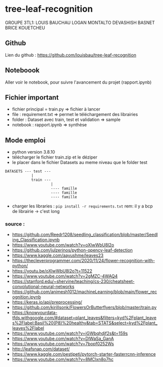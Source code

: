 # tree-leaf-recognition
GROUPE 3TL1: 
LOUIS BAUCHAU
LOGAN MONTALTO
DEVASHISH BASNET 
BRICE KOUETCHEU

## Github
Lien du github : https://github.com/louisbau/tree-leaf-recognition

## Noteboook

Aller voir le notebook, pour suivre l'avancement du projet (rapport.ipynb)

## Fichier important 
- fichier principal = train.py => fichier à lancer
- file : requirement.txt => permet le téléchargement des librairies
- folder : Dataset avec train, test et validation => sample
- notebook : rapport.ipynb => synthèse

## Mode emploi 
- python version 3.8.10
- télécharger le fichier train.zip et le déziper
- le placer dans le fichier Datasets au meme niveau que le folder test
```
DATASETS --- test ---
            |
            train ---
                     |
                     ---- famille
                     ---- famille
                     ---- famille
```

  
- charger les libraries : `pip install -r requirements.txt` 
rem: il y a bcp de librairie -> c'est long
### source : 

- https://github.com/Reedr1208/seedling_classification/blob/master/Seedling_Classification.ipynb
- https://www.youtube.com/watch?v=oXlwWbU8l2o
- https://github.com/julzerinos/python-opencv-leaf-detection
- https://www.kaggle.com/aayushme/leaves23
- https://thecleverprogrammer.com/2020/11/24/flower-recognition-with-python/
- https://youtu.be/oXlwWbU8l2o?t=11522
- https://www.youtube.com/watch?v=2gMZC-4WAQ4
- https://stanford.edu/~shervine/teaching/cs-230/cheatsheet-convolutional-neural-networks
- https://github.com/animesh1012/machineLearning/blob/main/flower_recognition.ipynb
- https://keras.io/api/preprocessing/
- https://github.com/kirillsonk/FlowersOrButterflyers/blob/master/train.py
- https://knowyourdata-tfds.withgoogle.com/#dataset=plant_leaves&filters=kyd%2Fplant_leaves%2Flabel:Basil%20(P8)%20healthy&tab=STATS&select=kyd%2Fplant_leaves%2Flabel
- https://www.youtube.com/watch?v=iGWbqhdjf2s&t=159s
- https://www.youtube.com/watch?v=DlWaSa_GanA
- https://www.youtube.com/watch?v=7bopf0252Ws
- http://leafsnap.com/dataset/
- https://www.kaggle.com/pestipeti/pytorch-starter-fasterrcnn-inference
- https://www.youtube.com/watch?v=8MClxn8o7hc

